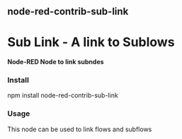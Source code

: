 ## node-red-contrib-sub-link


# Sub Link - A link to Sublows

#### Node-RED Node to link subndes



### Install

npm install node-red-contrib-sub-link


### Usage
This node can be used to link flows and subflows